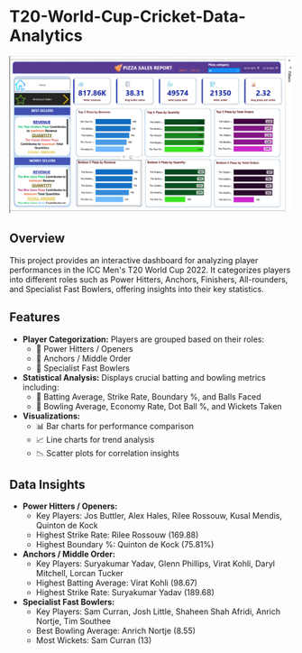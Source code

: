 # T20-World-Cup-Cricket-Data-Analytics
![App Screenshot](https://github.com/sifanmomin/Analytics-and-Revenue-Insights-Dashboard-for-Pizza-Sales-using-Power-Bi/blob/main/Screenshot%202025-02-01%20112812.png)



## Overview
This project provides an interactive dashboard for analyzing player performances in the ICC Men's T20 World Cup 2022. It categorizes players into different roles such as Power Hitters, Anchors, Finishers, All-rounders, and Specialist Fast Bowlers, offering insights into their key statistics.

## Features
- **Player Categorization:** Players are grouped based on their roles:
  - 🏏 Power Hitters / Openers
  - 🏏 Anchors / Middle Order
  - 🏏 Specialist Fast Bowlers
- **Statistical Analysis:** Displays crucial batting and bowling metrics including:
  - 🏏 Batting Average, Strike Rate, Boundary %, and Balls Faced
  - 🏏 Bowling Average, Economy Rate, Dot Ball %, and Wickets Taken
- **Visualizations:**
  - 📊 Bar charts for performance comparison
  - 📈 Line charts for trend analysis
  - 📉 Scatter plots for correlation insights

## Data Insights
- **Power Hitters / Openers:**
  - Key Players: Jos Buttler, Alex Hales, Rilee Rossouw, Kusal Mendis, Quinton de Kock
  - Highest Strike Rate: Rilee Rossouw (169.88)
  - Highest Boundary %: Quinton de Kock (75.81%)
- **Anchors / Middle Order:**
  - Key Players: Suryakumar Yadav, Glenn Phillips, Virat Kohli, Daryl Mitchell, Lorcan Tucker
  - Highest Batting Average: Virat Kohli (98.67)
  - Highest Strike Rate: Suryakumar Yadav (189.68)
- **Specialist Fast Bowlers:**
  - Key Players: Sam Curran, Josh Little, Shaheen Shah Afridi, Anrich Nortje, Tim Southee
  - Best Bowling Average: Anrich Nortje (8.55)
  - Most Wickets: Sam Curran (13)
